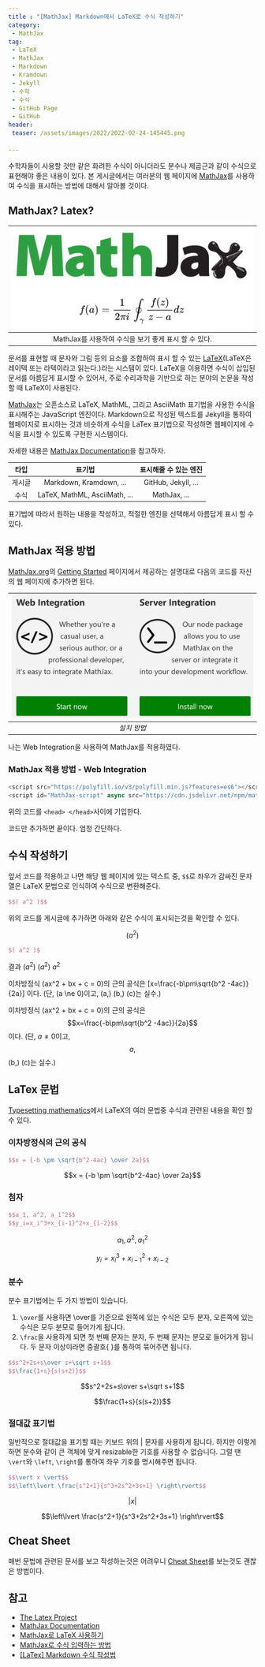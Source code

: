 ```yaml
---
title : "[MathJax] Markdown에서 LaTeX로 수식 작성하기"
category:
 - MathJax
tag:
 - LaTeX
 - MathJax
 - Markdown
 - Kramdown
 - Jekyll
 - 수학
 - 수식
 - GitHub Page
 - GitHub
header:
 teaser: /assets/images/2022/2022-02-24-145445.png

---
```


수학자들이 사용할 것만 같은 화려한 수식이 아니더라도 분수나 제곱근과 같이 수식으로 표현해야 좋은 내용이 있다. 본 게시글에서는 여러분의 웹 페이지에 [MathJax](https://www.mathjax.org/)를 사용하여 수식을 표시하는 방법에 대해서 알아볼 것이다.

## MathJax? Latex?

| ![](/assets/images/2022/2022-02-24-145445.png) |
|:--:|
|MathJax를 사용하여 수식을 보기 좋게 표시 할 수 있다.|

문서를 표현할 때 문자와 그림 등의 요소를 조합하여 표시 할 수 있는 [LaTeX](https://www.latex-project.org/)(LaTeX은 레이텍 또는 라텍이라고 읽는다.)라는 시스템이 있다. LaTeX을 이용하면 수식이 삽입된 문서를 아름답게 표시할 수 있어서, 주로 수리과학을 기반으로 하는 분야의 논문을 작성할 때 LaTeX이 사용된다.

[MathJax](https://www.mathjax.org/)는 오픈소스로 LaTeX, MathML, 그리고 AsciiMath 표기법을 사용한 수식을 표시해주는 JavaScript 엔진이다. Markdown으로 작성된 텍스트를 Jekyll을 통하여 웹페이지로 표시하는 것과 비슷하게 수식을 LaTex 표기법으로 작성하면 웹페이지에 수식을 표시할 수 있도록 구현한 시스템이다.

자세한 내용은 [MathJax Documentation](http://docs.mathjax.org/en/latest/)을 참고하자.

|타입|표기법|표시해줄 수 있는 엔진|
|:--:|:--:|:--:|
|게시글|Markdown, Kramdown, ... |GitHub, Jekyll, ...|
|수식|LaTeX, MathML, AsciiMath, ...|MathJax, ...|

표기법에 따라서 원하는 내용을 작성하고, 적절한 엔진을 선택해서 아름답게 표시 할 수 있다.

## MathJax 적용 방법 

[MathJax.org](https://www.mathjax.org/)의 [Getting Started](https://www.mathjax.org/#docs) 페이지에서 제공하는 설명대로 다음의 코드를 자신의 웹 페이지에 추가하면 된다.


| ![설치 방법](/assets/images/2022/2022-02-24-144643.png) |
|:--:|
| *설치 방법* |

나는 Web Integration을 사용하여 MathJax를 적용하였다.

### MathJax 적용 방법 - Web Integration

```js
<script src="https://polyfill.io/v3/polyfill.min.js?features=es6"></script>
<script id="MathJax-script" async src="https://cdn.jsdelivr.net/npm/mathjax@3/es5/tex-mml-chtml.js"></script>
```

위의 코드를 `<head> </head>`사이에 기입한다.

코드만 추가하면 끝이다. 엄청 간단하다.

## 수식 작성하기

앞서 코드를 적용하고 나면 해당 웹 페이지에 있는 텍스트 중, `$$`로 좌우가 감싸진 문자열은 LaTeX 문법으로 인식하여 수식으로 변환해준다.

```latex
$$( a^2 )$$
```
위의 코드를 게시글에 추가하면 아래와 같은 수식이 표시되는것을 확인할 수 있다.

$$( a^2 )$$

```latex
$( a^2 )$
```

결과 $( a^2 )$ $(a^2)$ $a^2$ 

이차방정식 \(ax^2 + bx + c = 0\)의 근의 공식은 \[x=\frac{-b\pm\sqrt{b^2 -4ac}}{2a}\] 이다. (단, \(a \ne 0\)이고, \(a,\) \(b,\) \(c\)는 실수.) 

이차방정식 \(ax^2 + bx + c = 0\)의 근의 공식은 $$x=\frac{-b\pm\sqrt{b^2 -4ac}}{2a}$$ 이다. (단, $a \ne 0$이고, $$a,$$ \(b,\) \(c\)는 실수.) 

## LaTex 문법

[Typesetting mathematics](https://www.latex-project.org/help/documentation/#typesetting-complex-mathematics)에서 LaTeX의 여러 문법중 수식과 관련된 내용을 확인 할 수 있다.

### 이차방정식의 근의 공식

```latex
$$x = {-b \pm \sqrt{b^2-4ac} \over 2a}$$
```

$$x = {-b \pm \sqrt{b^2-4ac} \over 2a}$$

### 첨자

```latex
$$a_1, a^2, a_1^2$$
$$y_i=x_i^3+x_{i-1}^2+x_{i-2}$$
```

$$a_1, a^2, a_1^2$$

$$y_i=x_i^3+x_{i-1}^2+x_{i-2}$$

### 분수

분수 표기법에는 두 가지 방법이 있습니다.

1. `\over`를 사용하면 \over를 기준으로 왼쪽에 있는 수식은 모두 분자, 오른쪽에 있는 수식은 모두 분모로 들어가게 됩니다.
1. `\frac`을 사용하게 되면 첫 번째 문자는 분자, 두 번째 문자는 분모로 들어가게 됩니다. 두 문자 이상이라면 중괄호{ }를 통하여 묶어주면 됩니다.

```latex
$$s^2+2s+s\over s+\sqrt s+1$$
$$\frac{1+s}{s(s+2)}$$
```

$$s^2+2s+s\over s+\sqrt s+1$$

$$\frac{1+s}{s(s+2)}$$

### 절대값 표기법

일반적으로 절대값을 표기할 때는 키보드 위의 | 문자를 사용하게 됩니다.
하지만 이렇게 하면 분수와 같이 큰 객체에 맞게 resizable한 기호를 사용할 수 없습니다.
그럴 땐 `\vert`와 `\left`, `\right`를 통하여 좌우 기호를 명시해주면 됩니다.

```latex
$$\vert x \vert$$
$$\left\lvert \frac{s^2+1}{s^3+2s^2+3s+1} \right\rvert$$
```

$$\vert x \vert$$

$$\left\lvert \frac{s^2+1}{s^3+2s^2+3s+1} \right\rvert$$

## Cheat Sheet

매번 문법에 관련된 문서를 보고 작성하는것은 어려우니 [Cheat Sheet](https://drive.google.com/file/d/1dEEAXMhHo9TgmZmXSNWSVlG6YOeWp_gj/view)를 보는것도 괜찮은 방법이다.

## 참고

* [The Latex Project](https://www.latex-project.org/)
* [MathJax Documentation](http://docs.mathjax.org/en/latest/)
* [MathJax로 LaTeX 사용하기](https://johngrib.github.io/wiki/mathjax-latex/)
* [MathJax로 수식 입력하는 방법](https://sasamath.com/blog/tip-collection/how-to-write-equations-in-mathjax/)
* [[LaTex] Markdown 수식 작성법](https://velog.io/@d2h10s/LaTex-Markdown-%EC%88%98%EC%8B%9D-%EC%9E%91%EC%84%B1%EB%B2%95)
